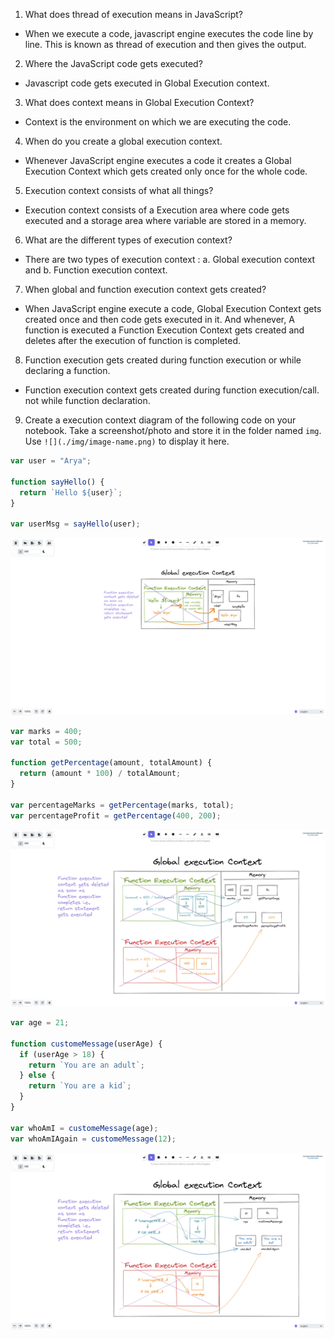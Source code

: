 1. What does thread of execution means in JavaScript?

- When we execute a code, javascript engine executes the code line by line. This is known as thread of execution and then gives the output.

2. Where the JavaScript code gets executed?

- Javascript code gets executed in Global Execution context.

3. What does context means in Global Execution Context?

- Context is the environment on which we are executing the code.

4. When do you create a global execution context.

- Whenever JavaScript engine executes a code it creates a Global Execution Context which gets created only once for the whole code.

5. Execution context consists of what all things?

- Execution context consists of a Execution area where code gets executed and a storage area where variable are stored in a memory.

6. What are the different types of execution context?

- There are two types of execution context : a. Global execution context and b. Function execution context.

7. When global and function execution context gets created?

- When JavaScript engine execute a code, Global Execution Context gets created once and then code gets executed in it. And whenever, A function is executed a Function Execution Context gets created and deletes after the execution of function is completed.

8. Function execution gets created during function execution or while declaring a function.

- Function execution context gets created during function execution/call. not while function declaration.

9. Create a execution context diagram of the following code on your notebook. Take a screenshot/photo and store it in the folder named `img`. Use `![](./img/image-name.png)` to display it here.

```js
var user = "Arya";

function sayHello() {
  return `Hello ${user}`;
}

var userMsg = sayHello(user);
```

<!-- Put your image here -->

![](./img/Screenshot%20from%202022-08-25%2020-54-49.png)

```js
var marks = 400;
var total = 500;

function getPercentage(amount, totalAmount) {
  return (amount * 100) / totalAmount;
}

var percentageMarks = getPercentage(marks, total);
var percentageProfit = getPercentage(400, 200);
```

<!-- Put your image here -->

![](./img/Screenshot%20from%202022-08-25%2021-18-03.png)

```js
var age = 21;

function customeMessage(userAge) {
  if (userAge > 18) {
    return `You are an adult`;
  } else {
    return `You are a kid`;
  }
}

var whoAmI = customeMessage(age);
var whoAmIAgain = customeMessage(12);
```

<!-- Put your image here -->

![](./img/Screenshot%20from%202022-08-25%2021-35-52.png)

